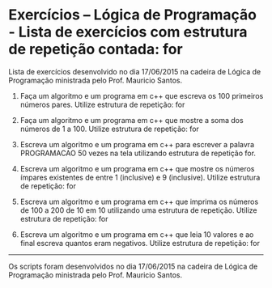 # Exercícios – Lógica de Programação - Lista de exercícios com estrutura de repetição contada:  for

Lista de exercícios desenvolvido no dia 17/06/2015 na cadeira de Lógica de Programação ministrada pelo Prof. Mauricio
Santos.

1.	Faça um algoritmo e um programa em c++ que escreva os 100 primeiros números pares. Utilize estrutura de repetição: for

2.	Faça um algoritmo e um programa em c++ que mostre a soma dos números de 1 a 100. Utilize estrutura de repetição: for

3.	Escreva um algoritmo e um programa em c++ para escrever a palavra PROGRAMACAO 50 vezes na tela utilizando estrutura de repetição for.

4.	Escreva um algoritmo e um programa em c++ que mostre os números ímpares existentes de entre 1 (inclusive) e 9 (inclusive). Utilize estrutura de repetição: for

5.	Escreva um algoritmo e um programa em c++  que imprima os números de 100 a 200 de 10 em 10 utilizando uma estrutura de repetição. Utilize estrutura de repetição: for

6.	Escreva um algoritmo e um programa em c++  que leia 10 valores e ao final escreva quantos eram negativos. Utilize estrutura de repetição: for


---
Os scripts foram desenvolvidos no dia 17/06/2015 na cadeira de Lógica de Programação ministrada pelo Prof. Mauricio Santos.
